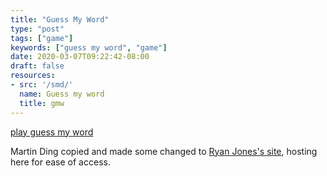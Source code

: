 ```yaml
---
title: "Guess My Word"
type: "post"
tags: ["game"]
keywords: ["guess my word", "game"]
date: 2020-03-07T09:22:42-08:00
draft: false
resources:
- src: '/smd/'
  name: Guess my word
  title: gmw
---
```


[play guess my word](/smd)

Martin Ding copied and made some changed to [Ryan Jones's
site](https://hryanjones.com/guess-my-word/), hosting here
for ease of access.
